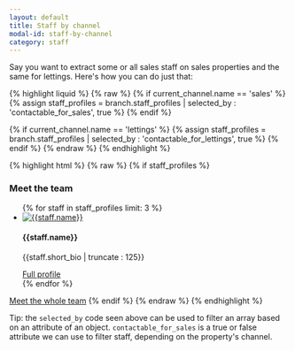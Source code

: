 ```yaml
---
layout: default
title: Staff by channel
modal-id: staff-by-channel
category: staff
---
```

Say you want to extract some or all sales staff on sales properties and the same for lettings. Here's how you can do just that:

{% highlight liquid %}
{% raw %}
{% if current_channel.name == 'sales' %}
    {% assign staff_profiles = branch.staff_profiles
    | selected_by : 'contactable_for_sales', true %}
{% endif %}

{% if current_channel.name == 'lettings' %}
    {% assign staff_profiles = branch.staff_profiles
    | selected_by : 'contactable_for_lettings', true %}
{% endif %}
{% endraw %}
{% endhighlight %}

{% highlight html %}
{% raw %}
{% if staff_profiles %}
 <h3>Meet the team</h3>  
 <ul class="thumbnails">
  {% for staff in staff_profiles limit: 3 %}
   <li>
    <a href="{{ staff | url_for_staff_member }}">
     <img src="{{staff.avatar | url_for_generic_image }}" alt="{{staff.name}}" />
    </a>
    <h4>{{staff.name}}</h4>
    <p>{{staff.short_bio | truncate : 125}}</p>
    <a href="{{ staff | url_for_staff_member }}">Full profile</a>
   </li>
  {% endfor %}
 </ul> 
 <a href="/staff" class="button">Meet the whole team</a>
{% endif %}
{% endraw %}
{% endhighlight %}

Tip: the ``selected_by`` code seen above can be used to filter an array based on an attribute of an object. ``contactable_for_sales`` is a true or false attribute we can use to filter staff, depending on the property's channel.